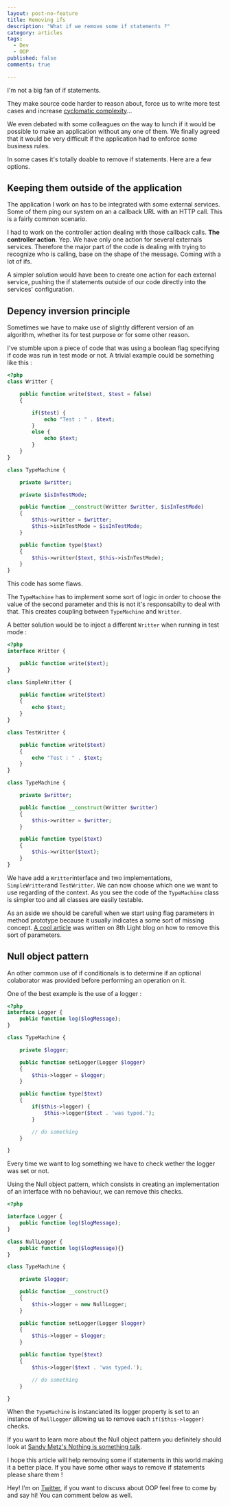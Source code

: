 ```yaml
---
layout: post-no-feature
title: Removing ifs
description: "What if we remove some if statements ?"
category: articles
tags:
  - Dev
  - OOP
published: false
comments: true

---
```


I'm not a big fan of if statements.

They make source code harder to reason about, force us to write more test cases and increase [cyclomatic complexity](https://en.wikipedia.org/wiki/Cyclomatic_complexity)...

We even debated with some colleagues on the way to lunch if it would be possible to make an application without any one of them. We finally agreed that it would be very difficult if the application had to enforce some business rules.

In some cases it's totally doable to remove if statements. Here are a few options.

## Keeping them outside of the application

The application I work on has to be integrated with some external services. Some of them ping our system on an a callback URL with an HTTP call. This is a fairly common scenario.

I had to work on the controller action dealing with those callback calls. **The controller action**. Yep. We have only one action for several externals services. Therefore the major part of the code is dealing with trying to recognize who is calling, base on the shape of the message. Coming with a lot of ifs.

A simpler solution would have been to create one action for each external service, pushing the if statements outside of our code directly into the services' configuration.

## Depency inversion principle

Sometimes we have to make use of slightly different version of an algorithm, whether its for test purpose or for some other reason.

I've stumble upon a piece of code that was using a boolean flag specifying if code was run in test mode or not. A trivial example could be something like this :

```php
<?php
class Writter {

    public function write($text, $test = false)
    {

		if($test) {
			echo "Test : " . $text;
		}
		else {
			echo $text;
		}
	}
}

class TypeMachine {

	private $writter;

	private $isInTestMode;

	public function __construct(Writter $writter, $isInTestMode)
	{
		$this->writter = $writter;
		$this->isInTestMode = $isInTestMode;
	}

	public function type($text)
	{
		$this->writter($text, $this->isInTestMode);
	}
}

```

This code has some flaws.

The `TypeMachine` has to implement some sort of logic in order to choose the value of the second parameter and this is not it's responsabilty to deal with that. This creates coupling between `TypeMachine` and `Writter`.

A better solution would be to inject a different `Writter` when running in test mode :

```php
<?php
interface Writter {

	public function write($text);
}

class SimpleWritter {

    public function write($text)
    {
		echo $text;
	}
}

class TestWritter {

	public function write($text)
	{
		echo "Test : " . $text;
	}
}

class TypeMachine {

	private $writter;

	public function __construct(Writter $writter)
	{
		$this->writter = $writter;
	}

	public function type($text)
	{
		$this->writter($text);
	}
}
```

We have add a `Writter`interface and two implementations, `SimpleWritter`and `TestWritter`. We can now choose which one we want to use regarding of the context.
As you see the code of the `TypeMachine` class is simpler too and all classes are easily testable.

As an aside we should be carefull when we start using flag parameters in method prototype because it usually indicates a some sort of missing concept. [A cool article](https://blog.8thlight.com/dariusz-pasciak/2015/05/28/alternatives-to-boolean-parameters.html) was written on 8th Light blog on how to remove this sort of parameters.


## Null object pattern

An other common use of if conditionals is to determine if an optional colaborator was provided before performing an operation on it.

One of the best example is the use of a logger :

```php
<?php
interface Logger {
	public function log($logMessage);
}

class TypeMachine {

	private $logger;

	public function setLogger(Logger $logger)
	{
		$this->logger = $logger;
	}

	public function type($text)
	{
		if($this->logger) {
			$this->logger($text . 'was typed.');
		}

		// do something
	}

}

```

Every time we want to log something we have to check wether the logger was set or not.

Using the Null object pattern, which consists in creating an implementation of an interface with no behaviour, we can remove this checks.

```php
<?php

interface Logger {
	public function log($logMessage);
}

class NullLogger {
	public function log($logMessage){}
}

class TypeMachine {

	private $logger;

	public function __construct()
	{
		$this->logger = new NullLogger;
	}

	public function setLogger(Logger $logger)
	{
		$this->logger = $logger;
	}

	public function type($text)
	{
		$this->logger($text . 'was typed.');

		// do something
	}

}
```

When the `TypeMachine` is instanciated its logger property is set to an instance of `NullLogger` allowing us to remove each `if($this->logger)` checks.

If you want to learn more about the Null object pattern you definitely should look at [Sandy Metz's Nothing is something talk](https://www.youtube.com/watch?v=29MAL8pJImQ).

I hope this article will help removing some if statements in this world making it a better place. If you have some other ways to remove if statements please share them !


Hey! I'm on [Twitter](https://twitter.com/selrahcd), if you want to discuss about OOP feel free to come by and say hi! You can comment below as well.


